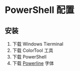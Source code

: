 # PowerShell 配置

## 安装

1. 下载 Windows Tierminal
2. 下载 ColorTool 工具
3. 下载 PowerShell
4. 下载 [Powerline](https://docs.microsoft.com/zh-cn/windows/terminal/tutorials/powerline-setup) 字体
